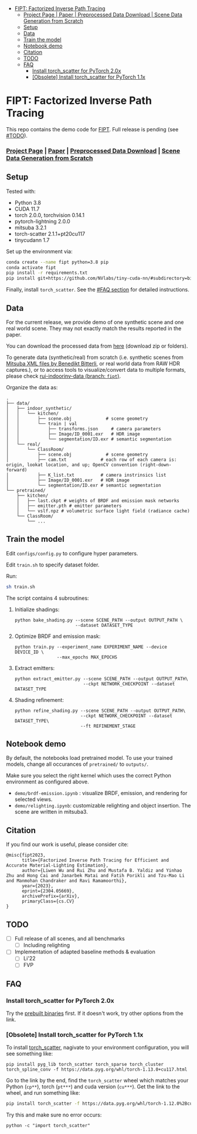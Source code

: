 <!--ts-->
- [FIPT: Factorized Inverse Path Tracing](#fipt-factorized-inverse-path-tracing)
    - [Project Page | Paper | Preprocessed Data Download | Scene Data Generation from Scratch](#project-page--paper--preprocessed-data-download--scene-data-generation-from-scratch)
  - [Setup](#setup)
  - [Data](#data)
  - [Train the model](#train-the-model)
  - [Notebook demo](#notebook-demo)
  - [Citation](#citation)
  - [TODO](#todo)
  - [FAQ](#faq)
    - [Install torch\_scatter for PyTorch 2.0x](#install-torch_scatter-for-pytorch-20x)
    - [\[Obsolete\] Install torch\_scatter for PyTorch 1.1x](#obsolete-install-torch_scatter-for-pytorch-11x)

<!-- Created by https://github.com/ekalinin/github-markdown-toc -->
<!-- Added by: ruizhu, at: Tue Apr 11 14:07:34 PDT 2023 -->

<!--te-->

<!-- (fipt) ruizhu@ubuntu:~/Documents/Projects/fipt$ ../gh-md-toc --insert README.md  -->


# FIPT: Factorized Inverse Path Tracing

This repo contains the demo code for [FIPT](https://jerrypiglet.github.io/fipt-ucsd/). Full release is pending (see [#TODO](#todo)).

### [Project Page](https://jerrypiglet.github.io/fipt-ucsd/) | [Paper](https://arxiv.org/abs/2304.05669) | [Preprocessed Data Download](https://drive.google.com/drive/folders/1N8H1yR41MykUuSTyHvKGsZcuV2VjtWGr?usp=share_link) | [Scene Data Generation from Scratch](https://github.com/Jerrypiglet/rui-indoorinv-data/tree/fipt)


## Setup

Tested with: 

* Python 3.8
* CUDA 11.7
* torch 2.0.0, torchvision 0.14.1
* pytorch-lightning 2.0.0
* mitsuba 3.2.1
* torch-scatter 2.1.1+pt20cu117 
* tinycudann 1.7

Set up the environment via:

``` bash
conda create --name fipt python=3.8 pip
conda activate fipt
pip install -r requirements.txt
pip install git+https://github.com/NVlabs/tiny-cuda-nn/#subdirectory=bindings/torch # tested with tinycudann-1.7
```

Finally, install `torch_scatter`. See the [#FAQ section](#faq) for detailed instructions.

## Data

For the current release, we provide demo of one synthetic scene and one real world scene. They may not exactly match the results reported in the paper.

You can download the processed data from [here](https://drive.google.com/drive/folders/1N8H1yR41MykUuSTyHvKGsZcuV2VjtWGr?usp=share_link) (download zip or folders). 

To generate data (synthetic/real) from scratch (i.e. synthetic scenes from [Mitsuba XML files by Benedikt Bitterli](https://benedikt-bitterli.me/resources/), or real world data from RAW HDR captures.), or to access tools to visualize/convert data to multiple formats, please check [rui-indoorinv-data (branch: `fipt`)](https://github.com/Jerrypiglet/rui-indoorinv-data/tree/fipt). 

Organize the data as:

<!-- https://tree.nathanfriend.io -->

<!-- - data
  - indoor_synthetic
    - kitchen
      - scene.obj             # scene geometry
      - train | val
        - transforms.json     # camera parameters
        - Image/ID_0001.exr   # HDR image
        - segmentation/ID.exr # semantic segmentation
  - real
    - ClassRoom
      - scene.obj           # scene geometry
      - cam.txt             # each row of each camera is: origin, lookat location, and up; OpenCV convention (right-down-forward)
      - K_list.txt          # camera instrinsics list
      - Image/ID_0001.exr   # HDR image
      - segmentation/ID.exr # semantic segmentation

- pretrained
  - kitchen
    - last.ckpt # weights of BRDF and emission mask networks
    - emitter.pth # emitter parameters
    - vslf.npz # volumetric surface light field (radiance cache)
  - ClassRoom
    - ... -->



```
.
├── data/
│   ├── indoor_synthetic/
│   │   └── kitchen/
│   │       ├── scene.obj             # scene geometry
│   │       └── train | val
│   │           ├── transforms.json     # camera parameters
│   │           ├── Image/ID_0001.exr   # HDR image
│   │           └── segmentation/ID.exr # semantic segmentation
│   └── real/
│       └── ClassRoom/
│           ├── scene.obj             # scene geometry
│           ├── cam.txt             # each row of each camera is: origin, lookat location, and up; OpenCV convention (right-down-forward)
│           ├── K_list.txt          # camera instrinsics list
│           ├── Image/ID_0001.exr   # HDR image
│           └── segmentation/ID.exr # semantic segmentation
└── pretrained/
    ├── kitchen/
    │   ├── last.ckpt # weights of BRDF and emission mask networks
    │   ├── emitter.pth # emitter parameters
    │   └── vslf.npz # volumetric surface light field (radiance cache)
    └── ClassRoom/
        └── ...
```

<!-- The camera intrinsic and extrinsic are in OpenCV coordinate system (right-down-forward). -->

<!-- The semantic segmentation mask is obtained using [Mask2Former](https://github.com/facebookresearch/Mask2Former), then fused to scene geometry by running:

```
python utils/fuse_segmentation.py --scene SCENE_PATH --dataset DATASET_TYPE
``` -->

## Train the model

Edit `configs/config.py` to configure hyper parameters.

Edit `train.sh` to specify dataset folder.

Run:

``` bash
sh train.sh
```

The script contains 4 subroutines:

1. Initialize shadings:

   ```
   python bake_shading.py --scene SCENE_PATH --output OUTPUT_PATH \
                          --dataset DATASET_TYPE
   ```

2. Optimize BRDF and emission mask:

   ```
   python train.py --experiment_name EXPERIMENT_NAME --device DEVICE_ID \
                   --max_epochs MAX_EPOCHS
   ```

3. Extract emitters:

   ```
   python extract_emitter.py --scene SCENE_PATH --output OUTPUT_PATH\
                             --ckpt NETWORK_CHECKPOINT --dataset DATASET_TYPE
   ```

4. Shading refinement:

   ```
   python refine_shading.py --scene SCENE_PATH --output OUTPUT_PATH\
                            --ckpt NETWORK_CHECKPOINT --dataset DATASET_TYPE\
                            --ft REFINEMENT_STAGE
   ```

## Notebook demo

By default, the notebooks load pretrained model. To use your trained models, change all occurances of `pretrained/` to `outputs/`.

Make sure you select the right kernel which uses the correct Python environment as configured above.

* `demo/brdf-emission.ipynb` : visualize BRDF, emission, and rendering for selected views.
* `demo/relighting.ipynb`: customizable relighting and object insertion. The scene are written in mitsuba3.

## Citation

If you find our work is useful, please consider cite:

```
@misc{fipt2023,
      title={Factorized Inverse Path Tracing for Efficient and Accurate Material-Lighting Estimation}, 
      author={Liwen Wu and Rui Zhu and Mustafa B. Yaldiz and Yinhao Zhu and Hong Cai and Janarbek Matai and Fatih Porikli and Tzu-Mao Li and Manmohan Chandraker and Ravi Ramamoorthi},
      year={2023},
      eprint={2304.05669},
      archivePrefix={arXiv},
      primaryClass={cs.CV}
}
```

## TODO
- [ ] Full release of all scenes, and all benchmarks
  - [ ] Including relighting
- [ ] Implementation of adapted baseline methods & evaluation
  - [ ] Li'22
  - [ ] FVP

## FAQ

### Install torch_scatter for PyTorch 2.0x

Try the [prebuilt binaries](https://github.com/rusty1s/pytorch_scatter#pytorch-20) first. If it doesn't work, try other options from the link.

### [Obsolete] Install torch_scatter for PyTorch 1.1x

To install [torch_scatter](https://pytorch-geometric.readthedocs.io/en/latest/install/installation.html), nagivate to your environment configuration, you will see something like:

```
pip install pyg_lib torch_scatter torch_sparse torch_cluster torch_spline_conv -f https://data.pyg.org/whl/torch-1.13.0+cu117.html
```

Go to the link by the end, find the `torch_scatter` wheel which matches your Python (`cp**`), torch (`pt***`) and cuda version (`cu***`). Get the link to the wheel, and run something like:

``` bash
pip install torch_scatter -f https://data.pyg.org/whl/torch-1.12.0%2Bcu113/torch_scatter-2.1.0%2Bpt112cu113-cp38-cp38-linux_x86_64.whl
```

Try this and make sure no error occurs:

```
python -c "import torch_scatter"
```
